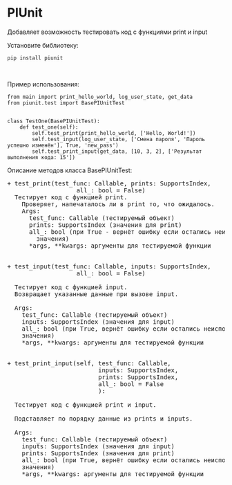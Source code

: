 # PIUnit

Добавляет возможность тестировать код с функциями print и input
<br>

Установите библиотеку:
```
pip install piunit
```

<br>

Пример использования:
```
from main import print_hello_world, log_user_state, get_data
from piunit.test import BasePIUnitTest


class TestOne(BasePIUnitTest):
    def test_one(self):
        self.test_print(print_hello_world, ['Hello, World!'])
        self.test_input(log_user_state, ['Смена пароля', 'Пароль успешно изменён'], True, 'new_pass')
        self.test_print_input(get_data, [10, 3, 2], ['Результат выполнения кода: 15'])
```

Описание методов класса BasePIUnitTest:
<pre>
+ test_print(test_func: Callable, prints: SupportsIndex,
                   all_: bool = False)
  Тестирует код с функцией print.
    Проверяет, напечаталось ли в print то, что ожидалось.
    Args:
      test_func: Callable (тестируемый объект)
      prints: SupportsIndex (значения для print)
      all_: bool (при True - вернёт ошибку если остались неиспользованные
        значения)
      *args, **kwargs: аргументы для тестируемой функции


+ test_input(test_func: Callable, inputs: SupportsIndex,
                   all_: bool = False)

  Тестирует код с функцией input.
  Возвращает указанные данные при вызове input.

  Args:
    test_func: Callable (тестируемый объект)
    inputs: SupportsIndex (значения для input)
    all_: bool (при True, вернёт ошибку если остались неиспользованные
    значения)
    *args, **kwargs: аргументы для тестируемой функции


+ test_print_input(self, test_func: Callable,
                         inputs: SupportsIndex,
                         prints: SupportsIndex,
                         all_: bool = False
                         ):

  Тестирует код с функцией print и input.

  Подставляет по порядку данные из prints и inputs.

  Args:
    test_func: Callable (тестируемый объект)
    inputs: SupportsIndex (значения для input)
    prints: SupportsIndex (значения для print)
    all_: bool (при True, вернёт ошибку если остались неиспользованные
    значения)
    *args, **kwargs: аргументы для тестируемой функции
</pre>
